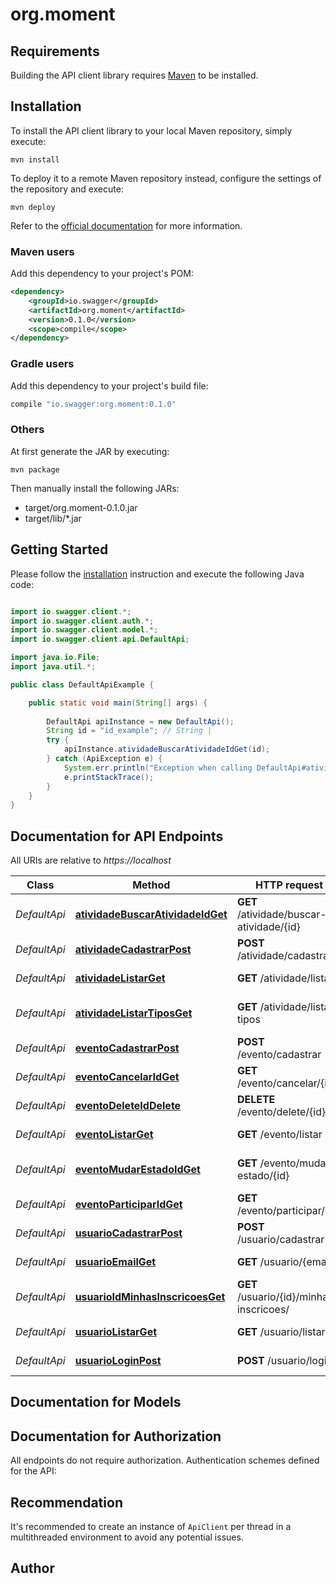 # org.moment

## Requirements

Building the API client library requires [Maven](https://maven.apache.org/) to be installed.

## Installation

To install the API client library to your local Maven repository, simply execute:

```shell
mvn install
```

To deploy it to a remote Maven repository instead, configure the settings of the repository and execute:

```shell
mvn deploy
```

Refer to the [official documentation](https://maven.apache.org/plugins/maven-deploy-plugin/usage.html) for more information.

### Maven users

Add this dependency to your project's POM:

```xml
<dependency>
    <groupId>io.swagger</groupId>
    <artifactId>org.moment</artifactId>
    <version>0.1.0</version>
    <scope>compile</scope>
</dependency>
```

### Gradle users

Add this dependency to your project's build file:

```groovy
compile "io.swagger:org.moment:0.1.0"
```

### Others

At first generate the JAR by executing:

    mvn package

Then manually install the following JARs:

* target/org.moment-0.1.0.jar
* target/lib/*.jar

## Getting Started

Please follow the [installation](#installation) instruction and execute the following Java code:

```java

import io.swagger.client.*;
import io.swagger.client.auth.*;
import io.swagger.client.model.*;
import io.swagger.client.api.DefaultApi;

import java.io.File;
import java.util.*;

public class DefaultApiExample {

    public static void main(String[] args) {
        
        DefaultApi apiInstance = new DefaultApi();
        String id = "id_example"; // String | 
        try {
            apiInstance.atividadeBuscarAtividadeIdGet(id);
        } catch (ApiException e) {
            System.err.println("Exception when calling DefaultApi#atividadeBuscarAtividadeIdGet");
            e.printStackTrace();
        }
    }
}

```

## Documentation for API Endpoints

All URIs are relative to *https://localhost*

Class | Method | HTTP request | Description
------------ | ------------- | ------------- | -------------
*DefaultApi* | [**atividadeBuscarAtividadeIdGet**](docs/DefaultApi.md#atividadeBuscarAtividadeIdGet) | **GET** /atividade/buscar-atividade/{id} | Buscar uma atividade .
*DefaultApi* | [**atividadeCadastrarPost**](docs/DefaultApi.md#atividadeCadastrarPost) | **POST** /atividade/cadastrar | Cadastrar Atividade
*DefaultApi* | [**atividadeListarGet**](docs/DefaultApi.md#atividadeListarGet) | **GET** /atividade/listar | Listar atividades
*DefaultApi* | [**atividadeListarTiposGet**](docs/DefaultApi.md#atividadeListarTiposGet) | **GET** /atividade/listar-tipos | Listar tipos de atividades
*DefaultApi* | [**eventoCadastrarPost**](docs/DefaultApi.md#eventoCadastrarPost) | **POST** /evento/cadastrar | Cadastrar Evento
*DefaultApi* | [**eventoCancelarIdGet**](docs/DefaultApi.md#eventoCancelarIdGet) | **GET** /evento/cancelar/{id} | Cancelar evento.
*DefaultApi* | [**eventoDeleteIdDelete**](docs/DefaultApi.md#eventoDeleteIdDelete) | **DELETE** /evento/delete/{id} | Deletar evento.
*DefaultApi* | [**eventoListarGet**](docs/DefaultApi.md#eventoListarGet) | **GET** /evento/listar | listar eventos
*DefaultApi* | [**eventoMudarEstadoIdGet**](docs/DefaultApi.md#eventoMudarEstadoIdGet) | **GET** /evento/mudar-estado/{id} | Mudar estado do evento.
*DefaultApi* | [**eventoParticiparIdGet**](docs/DefaultApi.md#eventoParticiparIdGet) | **GET** /evento/participar/{id} | Participar do evento.
*DefaultApi* | [**usuarioCadastrarPost**](docs/DefaultApi.md#usuarioCadastrarPost) | **POST** /usuario/cadastrar | Cadastra Usuário
*DefaultApi* | [**usuarioEmailGet**](docs/DefaultApi.md#usuarioEmailGet) | **GET** /usuario/{email} | Mostrar Usuário
*DefaultApi* | [**usuarioIdMinhasInscricoesGet**](docs/DefaultApi.md#usuarioIdMinhasInscricoesGet) | **GET** /usuario/{id}/minhas-inscricoes/ | Retorna inscrições do usuario
*DefaultApi* | [**usuarioListarGet**](docs/DefaultApi.md#usuarioListarGet) | **GET** /usuario/listar | listar usuarios
*DefaultApi* | [**usuarioLoginPost**](docs/DefaultApi.md#usuarioLoginPost) | **POST** /usuario/login | Logar Usuário


## Documentation for Models



## Documentation for Authorization

All endpoints do not require authorization.
Authentication schemes defined for the API:

## Recommendation

It's recommended to create an instance of `ApiClient` per thread in a multithreaded environment to avoid any potential issues.

## Author



